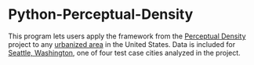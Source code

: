 # Python-Perceptual-Density
This program lets users apply the framework from the [Perceptual Density](https://finnwurtz.github.io/perceptual.html) project to any [urbanized area](https://www.census.gov/programs-surveys/geography/guidance/geo-areas/urban-rural/2010-urban-rural.html) in the United States. Data is included for [Seattle, Washington](https://en.wikipedia.org/wiki/Seattle), one of four test case cities analyzed in the project.
